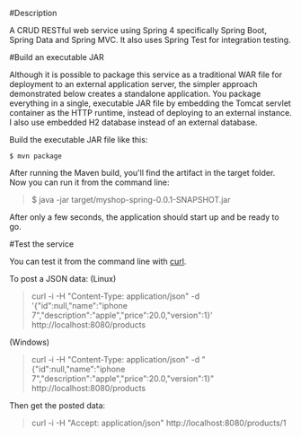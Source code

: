 #Description

A CRUD RESTful web service using Spring 4 specifically Spring Boot, Spring Data and Spring MVC.
It also uses Spring Test for integration testing.

#Build an executable JAR

Although it is possible to package this service as a traditional WAR file for deployment to an external application server, the simpler approach demonstrated below creates a standalone application. You package everything in a single, executable JAR file by embedding the Tomcat servlet container as the HTTP runtime, instead of deploying to an external instance. I also use embedded H2 database instead of an external database.

Build the executable JAR file like this:

```
$ mvn package
```

After running the Maven build, you'll find the artifact in the target folder.
Now you can run it from the command line:
>$ java -jar target/myshop-spring-0.0.1-SNAPSHOT.jar

After only a few seconds, the application should start up and be ready to go.

#Test the service

You can test it from the command line with [curl](https://curl.haxx.se).

To post a JSON data:
(Linux)
> curl -i -H "Content-Type: application/json" -d '{"id":null,"name":"iphone 7","description":"apple","price":20.0,"version":1}' http://localhost:8080/products

(Windows)
> curl -i -H "Content-Type: application/json" -d "{\"id\":null,\"name\":\"iphone 7\",\"description\":\"apple\",\"price\":20.0,\"version\":1}" http://localhost:8080/products

Then get the posted data:
> curl -i -H "Accept: application/json" http://localhost:8080/products/1
